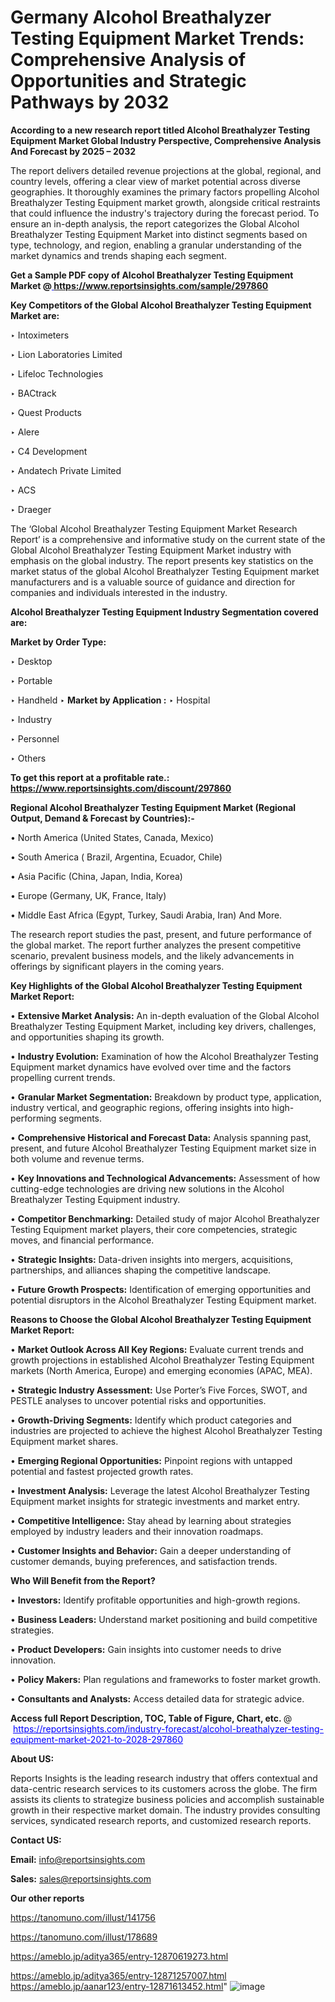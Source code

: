 # Germany Alcohol Breathalyzer Testing Equipment Market Trends: Comprehensive Analysis of Opportunities and Strategic Pathways by 2032

<strong>According to a new research report titled Alcohol Breathalyzer Testing Equipment Market Global Industry Perspective, Comprehensive Analysis And Forecast by 2025 – 2032</strong>

The report delivers detailed revenue projections at the global, regional, and country levels, offering a clear view of market potential across diverse geographies. It thoroughly examines the primary factors propelling Alcohol Breathalyzer Testing Equipment market growth, alongside critical restraints that could influence the industry's trajectory during the forecast period. To ensure an in-depth analysis, the report categorizes the Global Alcohol Breathalyzer Testing Equipment Market into distinct segments based on type, technology, and region, enabling a granular understanding of the market dynamics and trends shaping each segment.

<strong>Get a Sample PDF copy of Alcohol Breathalyzer Testing Equipment Market </strong><strong>@<a href=https://www.reportsinsights.com/sample/297860 style=color:#0000ff;> https://www.reportsinsights.com/sample/297860</a></strong></font>

<strong>Key Competitors of the Global Alcohol Breathalyzer Testing Equipment Market are:</strong>

‣ Intoximeters

‣ Lion Laboratories Limited

‣ Lifeloc Technologies

‣ BACtrack

‣ Quest Products

‣ Alere

‣ C4 Development

‣ Andatech Private Limited

‣ ACS

‣ Draeger

The ‘Global Alcohol Breathalyzer Testing Equipment Market Research Report’ is a comprehensive and informative study on the current state of the Global Alcohol Breathalyzer Testing Equipment Market industry with emphasis on the global industry. The report presents key statistics on the market status of the global Alcohol Breathalyzer Testing Equipment market manufacturers and is a valuable source of guidance and direction for companies and individuals interested in the industry.

<strong>Alcohol Breathalyzer Testing Equipment Industry Segmentation covered are:</strong>

<strong>Market by Order Type: </strong>

‣ Desktop

‣ Portable

‣ Handheld
‣ 
<strong>Market by Application :</strong>
‣ Hospital

‣ Industry

‣ Personnel

‣ Others

<strong>To get this report at a profitable rate.: <a href=https://www.reportsinsights.com/discount/297860 style=color:#0000ff;>https://www.reportsinsights.com/discount/297860</a></strong></font>

<strong>Regional Alcohol Breathalyzer Testing Equipment Market (Regional Output, Demand &amp; Forecast by Countries):-</strong>

• North America (United States, Canada, Mexico)

• South America ( Brazil, Argentina, Ecuador, Chile)

• Asia Pacific (China, Japan, India, Korea)

• Europe (Germany, UK, France, Italy)

• Middle East Africa (Egypt, Turkey, Saudi Arabia, Iran) And More.

The research report studies the past, present, and future performance of the global market. The report further analyzes the present competitive scenario, prevalent business models, and the likely advancements in offerings by significant players in the coming years.

<strong>Key Highlights of the Global Alcohol Breathalyzer Testing Equipment Market Report:</strong>

• <strong>Extensive Market Analysis:</strong> An in-depth evaluation of the Global Alcohol Breathalyzer Testing Equipment Market, including key drivers, challenges, and opportunities shaping its growth.

• <strong>Industry Evolution:</strong> Examination of how the Alcohol Breathalyzer Testing Equipment market dynamics have evolved over time and the factors propelling current trends.

• <strong>Granular Market Segmentation:</strong> Breakdown by product type, application, industry vertical, and geographic regions, offering insights into high-performing segments.

• <strong>Comprehensive Historical and Forecast Data:</strong> Analysis spanning past, present, and future Alcohol Breathalyzer Testing Equipment market size in both volume and revenue terms.

• <strong>Key Innovations and Technological Advancements:</strong> Assessment of how cutting-edge technologies are driving new solutions in the Alcohol Breathalyzer Testing Equipment industry.

• <strong>Competitor Benchmarking:</strong> Detailed study of major Alcohol Breathalyzer Testing Equipment market players, their core competencies, strategic moves, and financial performance.

• <strong>Strategic Insights:</strong> Data-driven insights into mergers, acquisitions, partnerships, and alliances shaping the competitive landscape.

• <strong>Future Growth Prospects:</strong> Identification of emerging opportunities and potential disruptors in the Alcohol Breathalyzer Testing Equipment market.

<strong>Reasons to Choose the Global Alcohol Breathalyzer Testing Equipment Market Report:</strong>

• <strong>Market Outlook Across All Key Regions:</strong> Evaluate current trends and growth projections in established Alcohol Breathalyzer Testing Equipment markets (North America, Europe) and emerging economies (APAC, MEA).

• <strong>Strategic Industry Assessment:</strong> Use Porter’s Five Forces, SWOT, and PESTLE analyses to uncover potential risks and opportunities.

• <strong>Growth-Driving Segments:</strong> Identify which product categories and industries are projected to achieve the highest Alcohol Breathalyzer Testing Equipment market shares.

• <strong>Emerging Regional Opportunities:</strong> Pinpoint regions with untapped potential and fastest projected growth rates.

• <strong>Investment Analysis:</strong> Leverage the latest Alcohol Breathalyzer Testing Equipment market insights for strategic investments and market entry.

• <strong>Competitive Intelligence:</strong> Stay ahead by learning about strategies employed by industry leaders and their innovation roadmaps.

• <strong>Customer Insights and Behavior:</strong> Gain a deeper understanding of customer demands, buying preferences, and satisfaction trends.

<strong>Who Will Benefit from the Report?</strong>

• <strong>Investors:</strong> Identify profitable opportunities and high-growth regions.

• <strong>Business Leaders:</strong> Understand market positioning and build competitive strategies.

• <strong>Product Developers:</strong> Gain insights into customer needs to drive innovation.

• <strong>Policy Makers:</strong> Plan regulations and frameworks to foster market growth.

• <strong>Consultants and Analysts:</strong> Access detailed data for strategic advice.
</ul>
<strong>Access full Report Description, TOC, Table of Figure, Chart, etc. </strong>@  <a href=https://reportsinsights.com/industry-forecast/alcohol-breathalyzer-testing-equipment-market-2021-to-2028-297860 style=color:#0000ff;>https://reportsinsights.com/industry-forecast/alcohol-breathalyzer-testing-equipment-market-2021-to-2028-297860</a></font>

<strong><strong>About US</strong>:</strong>

Reports Insights is the leading research industry that offers contextual and data-centric research services to its customers across the globe. The firm assists its clients to strategize business policies and accomplish sustainable growth in their respective market domain. The industry provides consulting services, syndicated research reports, and customized research reports.

<strong>Contact US:</strong>

<p class=""""><b>Email:</b> <a href=mailto:info@reportsinsights.com>info@reportsinsights.com</a></p>
<p class=""""><b>Sales:</b> <a href=mailto:sales@reportsinsights.com>sales@reportsinsights.com</a></p>

<strong>Our other reports</strong>

<a href=https://tanomuno.com/illust/141756>https://tanomuno.com/illust/141756</a>

<a href=https://tanomuno.com/illust/178689>https://tanomuno.com/illust/178689</a>

<a href=https://ameblo.jp/aditya365/entry-12870619273.html>https://ameblo.jp/aditya365/entry-12870619273.html</a>

<a href=https://ameblo.jp/aditya365/entry-12871257007.html>https://ameblo.jp/aditya365/entry-12871257007.html</a>
<a href=https://ameblo.jp/aanar123/entry-12871613452.html>https://ameblo.jp/aanar123/entry-12871613452.html</a>"
![image](https://github.com/user-attachments/assets/2a4f71a7-6627-4be1-abe4-1521cbffa30a)
